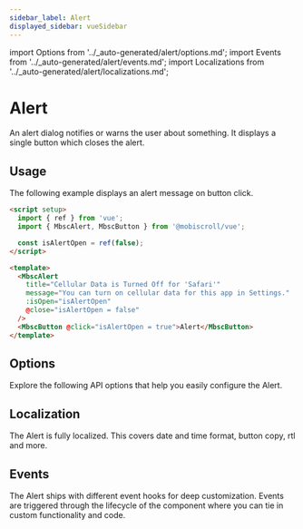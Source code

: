 ```yaml
---
sidebar_label: Alert
displayed_sidebar: vueSidebar
---
```


import Options from '../\_auto-generated/alert/options.md';
import Events from '../\_auto-generated/alert/events.md';
import Localizations from '../\_auto-generated/alert/localizations.md';

# Alert

An alert dialog notifies or warns the user about something. It displays a single button which closes the alert.

## Usage

The following example displays an alert message on button click.

```html
<script setup>
  import { ref } from 'vue';
  import { MbscAlert, MbscButton } from '@mobiscroll/vue';

  const isAlertOpen = ref(false);
</script>

<template>
  <MbscAlert
    title="Cellular Data is Turned Off for 'Safari'"
    message="You can turn on cellular data for this app in Settings."
    :isOpen="isAlertOpen"
    @close="isAlertOpen = false"
  />
  <MbscButton @click="isAlertOpen = true">Alert</MbscButton>
</template>
```

<div className="option-list">

## Options
Explore the following API options that help you easily configure the Alert.

<Options />

## Localization
The Alert is fully localized. This covers date and time format, button copy, rtl and more.

<Localizations />

## Events
The Alert ships with different event hooks for deep customization. Events are triggered through the lifecycle of the component where you can tie in custom functionality and code.

<Events />

</div>
